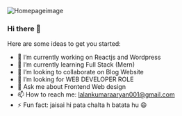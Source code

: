 ![Homepageimage](https://user-images.githubusercontent.com/103441165/213643090-3dd84c8b-1dd0-49b6-aead-a0de2b6a0adc.png)


### Hi there 👋

Here are some ideas to get you started:

- 🔭 I’m currently working on Reactjs and Wordpress
- 🌱 I’m currently learning Full Stack (Mern)
- 👯 I’m looking to collaborate on Blog Website
- 🤔 I’m looking for WEB DEVELOPER ROLE
- 💬 Ask me about Frontend Web design
- 📫 How to reach me: lalankumaraaryan001@gmail.com
- ⚡ Fun fact: jaisai hi pata chalta h batata hu :smile:


